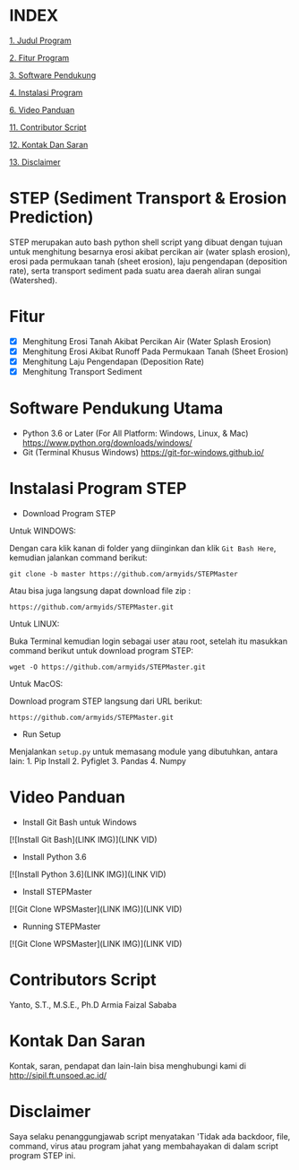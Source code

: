 # INDEX #
[1. Judul Program](https://github.com/armyids/STEPMaster/blob/master/README.md#step-sediment-transport--erosion-prediction)

[2. Fitur Program](https://github.com/armyids/STEPMaster/blob/master/README.md#fitur)

[3. Software Pendukung](https://github.com/armyids/STEPMaster/blob/master/README.md#software-pendukung-utama)

[4. Instalasi Program](https://github.com/armyids/STEPMaster/blob/master/README.md#instalasi-program-step)

[6. Video Panduan](https://github.com/armyids/STEPMaster/blob/master/README.md#video-panduan)

[11. Contributor Script](https://github.com/armyids/STEPMaster/blob/master/README.md#contributors-script)

[12. Kontak Dan Saran](https://github.com/armyids/STEPMaster/blob/master/README.md#kontak-dan-saran)

[13. Disclaimer](https://github.com/armyids/STEPMaster/blob/master/README.md#disclaimer)

# STEP (Sediment Transport & Erosion Prediction) #
STEP merupakan auto bash python shell script yang dibuat dengan tujuan untuk menghitung besarnya erosi akibat percikan air (water splash erosion), erosi pada permukaan tanah (sheet erosion), laju pengendapan (deposition rate), serta transport sediment pada suatu area daerah aliran sungai (Watershed).

# Fitur #
- [x] Menghitung Erosi Tanah Akibat Percikan Air (Water Splash Erosion)
- [x] Menghitung Erosi Akibat Runoff Pada Permukaan Tanah (Sheet Erosion)
- [x] Menghitung Laju Pengendapan (Deposition Rate) 
- [x] Menghitung Transport Sediment

# Software Pendukung Utama #
- Python 3.6 or Later (For All Platform: Windows, Linux, & Mac)
	https://www.python.org/downloads/windows/
- Git (Terminal Khusus Windows)
	https://git-for-windows.github.io/

# Instalasi Program STEP #

- Download Program STEP

Untuk WINDOWS:

Dengan cara klik kanan di folder yang diinginkan dan klik `Git Bash Here`, kemudian jalankan command berikut: 

`git clone -b master https://github.com/armyids/STEPMaster`

Atau bisa juga langsung dapat download file zip : 

`https://github.com/armyids/STEPMaster.git`

Untuk LINUX:

Buka Terminal kemudian login sebagai user atau root, setelah itu masukkan command berikut untuk download program STEP:

`wget -O https://github.com/armyids/STEPMaster.git`

Untuk MacOS:

Download program STEP langsung dari URL berikut:

`https://github.com/armyids/STEPMaster.git`

- Run Setup

Menjalankan `setup.py` untuk memasang module yang dibutuhkan, antara lain:
	1. Pip Install
	2. Pyfiglet
	3. Pandas
	4. Numpy

# Video Panduan #
- Install Git Bash untuk Windows

[![Install Git Bash](LINK IMG)](LINK VID)

- Install Python 3.6

[![Install Python 3.6](LINK IMG)](LINK VID)

- Install STEPMaster

[![Git Clone WPSMaster](LINK IMG)](LINK VID)

- Running STEPMaster

[![Git Clone WPSMaster](LINK IMG)](LINK VID)

# Contributors Script #
Yanto, S.T., M.S.E., Ph.D
Armia Faizal Sababa

# Kontak Dan Saran #
Kontak, saran, pendapat dan lain-lain bisa menghubungi kami di http://sipil.ft.unsoed.ac.id/
 
# Disclaimer #
Saya selaku penanggungjawab script menyatakan 'Tidak ada backdoor, file, command, virus atau program jahat yang membahayakan di dalam script program STEP ini.
